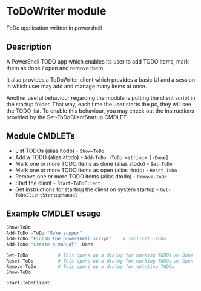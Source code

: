 # ToDoWriter module
ToDo application written in powershell

## Description
A PowerShell TODO app which enables its user to add TODO items, mark them as done / open and remove them.

It also provides a ToDoWriter client which provides a basic UI and a session in which user may
add and manage many items at once.

Another useful behaviour regarding the module is putting the client script in the startup folder. That way,
each time the user starts the pc, they will see the TODO list. To enable this behaviour, you may check out
the instructions provided by the Set-ToDoClientStartup CMDLET.


## Module CMDLETs
 - List TODOs (alias ltodo) - `Show-ToDo`
 - Add a TODO (alias atodo) - `Add-ToDo -ToDo <string> [-Done]`
 - Mark one or more TODO items as done (alias stodo) - `Set-ToDo`
 - Mark one or more TODO items as open (alias rtodo) - `Reset-ToDo`
 - Remove one or more TODO items (alias dtodo) - `Remove-ToDo`
 - Start the client - `Start-ToDoClient`
 - Get instructions for starting the client on system startup - `Get-ToDoClientStartupManual`


## Example CMDLET usage
```powershell
Show-ToDo
Add-ToDo -ToDo "Make supper"
Add-ToDo "Finish the powershell script"    # Implicit -ToDo
Add-ToDo "Create a manual" -Done

Set-ToDo           # This opens up a dialog for marking TODOs as Done
Reset-ToDo         # This opens up a dialog for marking TODOs as Open
Remove-ToDo        # This opens up a dialog for deleting TODOs
Show-ToDo

Start-ToDoClient
```
